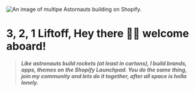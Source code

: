 ![An image of multipe Astornauts building on Shopify.](https://cdn.shopify.com/s/files/1/0584/1223/6853/files/astronauts_5a32db27-7e2a-4f76-9efd-cd08c5f01722.png?v=1672314647)

# 3, 2, 1 Liftoff, Hey there 🧑‍🚀 welcome aboard!

> ##### Like astronauts build rockets (at least in cartons), I build brands, apps, themes on the Shopify Launchpad. You do the same thing, join my community and lets do it together, after all space is hella lonely.


